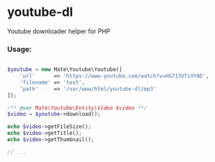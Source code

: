 # youtube-dl
 Youtube downloader helper for PHP

### Usage:

```php

$youtube = new Mate\Youtube\Youtube([
    'url'      => 'https://www.youtube.com/watch?v=HG713VfiXYAD',
    'filename' => 'test',
    'path'     => '/var/www/html/youtube-dl/mp3'
]);

/** @var Mate\Youtube\Entity\Video $video **/
$video = $youtube->download();

echo $video->getFileSize();
echo $video->getTitle();
echo $video->getThumbnail();

// ...

```
